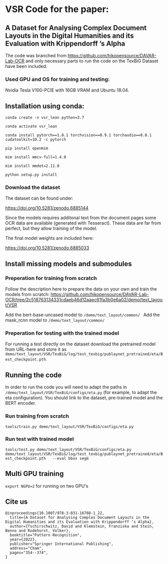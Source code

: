 # VSR Code for the paper:
## A Dataset for Analysing Complex Document Layouts in the Digital Humanities and its Evaluation with Krippendorff ’s Alpha

The code was branched from https://github.com/hikopensource/DAVAR-Lab-OCR and only necessary parts to run the code on the TexBiG Dataset have been included.

### Used GPU and OS for training and testing:

Nvidia Tesla V100-PCIE with 16GB VRAM and Ubuntu 18.04.

## Installation using conda:

`conda create -n vsr_lean python=3.7`

`conda activate vsr_lean`

`conda install pytorch==1.8.1 torchvision==0.9.1 torchaudio==0.8.1 cudatoolkit=10.2 -c pytorch`

`pip install openmim`

`mim install mmcv-full=1.4.0`

`mim install mmdet=2.11.0`

`python setup.py install`

### Download the dataset

The dataset can be found under:

https://doi.org/10.5281/zenodo.6885144

Since the models requires additonal text from the document pages some OCR data are available (generated with Tesseract). These data are far from perfect, but they allow training of the model. 

The final model weights are included here:

https://doi.org/10.5281/zenodo.6885033

## Install missing models and submodules

### Preperation for training from scratch

Follow the description here to prepare the data on your own and train the models from scratch: https://github.com/hikopensource/DAVAR-Lab-OCR/tree/2c518763134331cdaeb46d12aaec61fa3b0e6a02/demo/text_layout/VSR  

Add the bert-base-uncased model to `/demo/text_layout/common/ ` 
Add the mask_rcnn model to `/demo/text_layout/common/`

### Preperation for testing with the trained model

For running a test directly on the dataset download the pretrained model from URL-here and store it as `demo/text_layout/VSR/TexBiG/log/test_texbig/publaynet_pretrained/eta/Best_checkpoint.pth`.

## Running the code

In order to run the code you will need to adapt the paths in `/demo/text_layout/VSR/TexBiG/configs/eta.py` (for example, to adapt the eta configuration).
You should link to the dataset, pre-trained model and the BERT encoder.

### Run training from scratch

`tools/train.py demo/text_layout/VSR/TexBiG/configs/eta.py`

### Run test with trained model
`tools/test.py demo/text_layout/VSR/TexBiG/configs/eta.py  
demo/text_layout/VSR/TexBiG/log/test_texbig/publaynet_pretrained/eta/Best_checkpoint.pth  
--eval bbox segm`

## Multi GPU training

`export NGPU=2` for running on two GPU's

## Cite us

```
@inproceedings{10.1007/978-3-031-16788-1_22,
  title={A Dataset for Analysing Complex Document Layouts in the Digital Humanities and its Evaluation with Krippendorff ’s Alpha},
  author={Tschirschwitz, David and Klemstein, Franziska and Stein, Benno and Rodehorst, Volker},
  booktitle="Pattern Recognition",
  year={2022},
  publisher="Springer International Publishing",
  address="Cham",
  pages="354--374",
}
```

